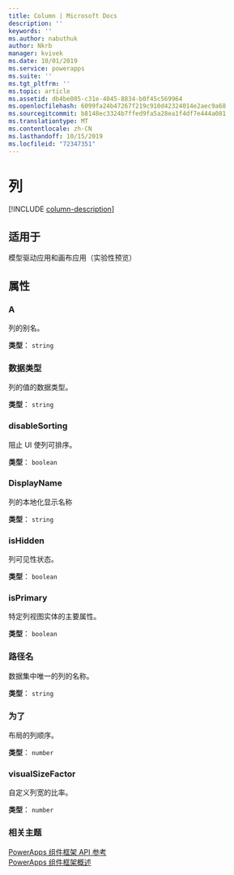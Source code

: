 ```yaml
---
title: Column | Microsoft Docs
description: ''
keywords: ''
ms.author: nabuthuk
author: Nkrb
manager: kvivek
ms.date: 10/01/2019
ms.service: powerapps
ms.suite: ''
ms.tgt_pltfrm: ''
ms.topic: article
ms.assetid: db4be085-c31e-4045-8834-b0f45c569964
ms.openlocfilehash: 6099fa24b47267f219c910d42324014e2aec9a68
ms.sourcegitcommit: b8148ec3324b7ffed9fa5a28ea1f4df7e444a081
ms.translationtype: MT
ms.contentlocale: zh-CN
ms.lasthandoff: 10/15/2019
ms.locfileid: "72347351"
---
```

# <a name="column"></a>列

[!INCLUDE [column-description](includes/column-description.md)]

## <a name="available-for"></a>适用于 

模型驱动应用和画布应用（实验性预览）

## <a name="properties"></a>属性

### <a name="alias"></a>A

列的别名。

**类型**： `string`

### <a name="datatype"></a>数据类型

列的值的数据类型。

**类型**： `string`

### <a name="disablesorting"></a>disableSorting

阻止 UI 使列可排序。

**类型**： `boolean`<br />

### <a name="displayname"></a>DisplayName

列的本地化显示名称

**类型**： `string`

### <a name="ishidden"></a>isHidden

列可见性状态。

**类型**： `boolean`<br />

### <a name="isprimary"></a>isPrimary

特定列视图实体的主要属性。

**类型**： `boolean`<br />

### <a name="name"></a>路径名

数据集中唯一的列的名称。

**类型**： `string`

### <a name="order"></a>为了

布局的列顺序。

**类型**： `number`

### <a name="visualsizefactor"></a>visualSizeFactor

自定义列宽的比率。 

**类型**： `number`


### <a name="related-topics"></a>相关主题

[PowerApps 组件框架 API 参考](../reference/index.md)<br/>
[PowerApps 组件框架概述](../overview.md)